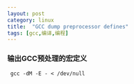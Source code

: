 ```yaml
---
layout: post
category: linux
title:  "GCC dump preprocessor defines"
tags: [gcc,编译,编程]
---
```


### 输出GCC预处理的宏定义

```
 gcc -dM -E - < /dev/null
```

<!-- more -->
